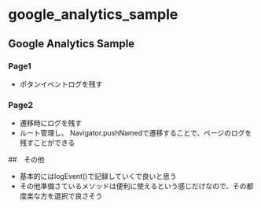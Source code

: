 # google_analytics_sample

## Google Analytics Sample 

### Page1
- ボタンイベントログを残す

### Page2
- 遷移時にログを残す
- ルート管理し、 Navigator.pushNamedで遷移することで、ページのログを残すことができる


##　その他
- 基本的にはlogEvent()で記録していくで良いと思う
- その他準備さているメソッドは便利に使えるという感じだけなので、その都度楽な方を選択で良さそう


